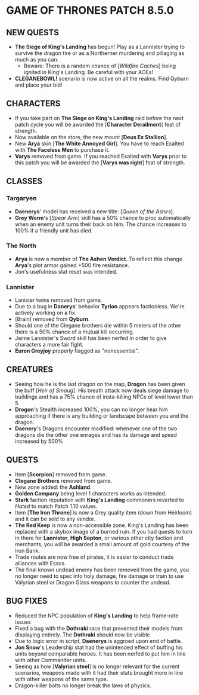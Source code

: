 # GAME OF THRONES PATCH 8.5.0

## NEW QUESTS

- **The Siege of King's Landing** has begun! Play as a Lannister trying to survive the dragon fire or as a Northerner murdering and pillaging as much as you can.
  - Beware: There is a random chance of [*Wildfire Caches*] being ignited in King's Landing. Be careful with your AOEs!
- **CLEGANEBOWL!** scenario is now active on all the realms. Find Qyburn and place your bid!

## CHARACTERS

- If you take part on **The Siege on King's Landing** raid before the next patch cycle you will be awarded the [**Character Derailment**] feat of strength.
- Now available on the store, the new mount [**Deus Ex Stallion**].
- New **Arya** skin [**The White Annoyed Girl**]. You have to reach Exalted with **The Faceless Men** to purchase it.
- **Varys** removed from game. If you reached Exalted with **Varys** prior to this patch you will be awarded the [**Varys was right**] feat of strength.

## CLASSES

### Targaryen

- **Daenerys**' model has received a new title: [*Queen of the Ashes*].
- **Grey Worm**'s [*Spear Arm*] skill has a 50% chance to proc automatically when an enemy unit turns their back on him. The chance increases to 100% if a friendly unit has died.

### The North 

- **Arya** is now a member of **The Ashen Verdict**. To reflect this change **Arya**'s plot armor gained +500 fire resistance.
- Jon's usefulness stat reset was intended.

### Lannister

- Lanister twins removed from game.
- Due to a bug in **Danerys**' behavior **Tyrion** appears factionless. We're actively working on a fix.
- [Brain] removed from **Qyburn**.
- Should one of the Clegane brothers die within 5 meters of the other there is a 50% chance of a mutual kill occurring.
- Jaime Lannister's Sword skill has been nerfed in order to give characters a more fair fight.
- **Euron Greyjoy** properly flagged as "nonessential".

## CREATURES

- Seeing how he is the last dragon on the map, **Drogon** has been given the buff [*Heir of Smaug*]. His breath attack now deals siege damage to buildings and has a 75% chance of insta-killing NPCs of level lower than 5.
- **Drogon**'s Stealth increased 100%, you can no longer hear him approaching if there is any building or landscape between you and the dragon.
- **Daenery**'s Dragons encounter modified: whenever one of the two dragons die the other one enrages and has its damage and speed increased by 500%

## QUESTS

- Item [**Scorpion**] removed from game.
- **Clegane Brothers** removed from game.
- New zone added: the **Ashland**.
- **Golden Company** being level 1 characters works as intended.
- **Stark** faction reputation with **King's Landing** commoners reverted to *Hated* to match Patch 1.10 values.
- Item [**The Iron Throne**] is now a Grey quality item (down from Heirloom) and it can be sold to any vendor.
- **The Red Keep** is now a non-accessible zone. King's Landing has been replaced with a skybox image of a burned ruin. If you had quests to turn in there for **Lannister**, **High Septon**, or various other city faction and merchants, you will be awarded a small amount of gold courtesy of the Iron Bank.
- Trade routes are now free of pirates, it is easier to conduct trade alliances with Essos.
- The final known undead enemy has been removed from the game, you no longer need to spec into holy damage, fire damage or train to use Valyrian steel or Dragon Glass weapons to counter the undead.

## BUG FIXES

- Reduced the NPC population of **King's Landing** to help frame-rate issues 
- Fixed a bug with the **Dothraki** race that prevented their models from displaying entirely. The **Dothraki** should now be visible
- Due to logic error in script, **Daenerys** is aggroed upon end of battle.
- **Jon Snow**'s Leadership stat had the unintended effect of buffing his units beyond comparable heroes. It has been nerfed to put him in line with other Commander units.
- Seeing as how [**Valyrian steel**] is no longer relevant for the current scenarios, weapons made with it had their stats brought more in line with other weapons of the same type.
- Dragon-killer bolts no longer break the laws of physics.